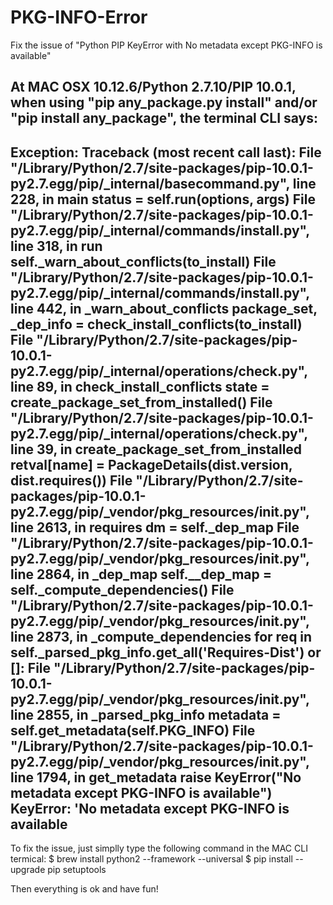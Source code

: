 # PKG-INFO-Error
Fix the issue of "Python PIP KeyError with No metadata except PKG-INFO is available"

At MAC OSX 10.12.6/Python 2.7.10/PIP 10.0.1, when using "pip any_package.py install" and/or "pip install any_package", the terminal CLI says:
-------- 
Exception:
Traceback (most recent call last):
  File "/Library/Python/2.7/site-packages/pip-10.0.1-py2.7.egg/pip/_internal/basecommand.py", line 228, in main
    status = self.run(options, args)
  File "/Library/Python/2.7/site-packages/pip-10.0.1-py2.7.egg/pip/_internal/commands/install.py", line 318, in run
    self._warn_about_conflicts(to_install)
  File "/Library/Python/2.7/site-packages/pip-10.0.1-py2.7.egg/pip/_internal/commands/install.py", line 442, in _warn_about_conflicts
    package_set, _dep_info = check_install_conflicts(to_install)
  File "/Library/Python/2.7/site-packages/pip-10.0.1-py2.7.egg/pip/_internal/operations/check.py", line 89, in check_install_conflicts
    state = create_package_set_from_installed()
  File "/Library/Python/2.7/site-packages/pip-10.0.1-py2.7.egg/pip/_internal/operations/check.py", line 39, in create_package_set_from_installed
    retval[name] = PackageDetails(dist.version, dist.requires())
  File "/Library/Python/2.7/site-packages/pip-10.0.1-py2.7.egg/pip/_vendor/pkg_resources/__init__.py", line 2613, in requires
    dm = self._dep_map
  File "/Library/Python/2.7/site-packages/pip-10.0.1-py2.7.egg/pip/_vendor/pkg_resources/__init__.py", line 2864, in _dep_map
    self.__dep_map = self._compute_dependencies()
  File "/Library/Python/2.7/site-packages/pip-10.0.1-py2.7.egg/pip/_vendor/pkg_resources/__init__.py", line 2873, in _compute_dependencies
    for req in self._parsed_pkg_info.get_all('Requires-Dist') or []:
  File "/Library/Python/2.7/site-packages/pip-10.0.1-py2.7.egg/pip/_vendor/pkg_resources/__init__.py", line 2855, in _parsed_pkg_info
    metadata = self.get_metadata(self.PKG_INFO)
  File "/Library/Python/2.7/site-packages/pip-10.0.1-py2.7.egg/pip/_vendor/pkg_resources/__init__.py", line 1794, in get_metadata
    raise KeyError("No metadata except PKG-INFO is available")
KeyError: 'No metadata except PKG-INFO is available  
----- 
To fix the issue, just simplly type the following command in the MAC CLI termical: 
$ brew install python2 --framework --universal
$ pip install --upgrade pip setuptools

Then everything is ok and have fun!
